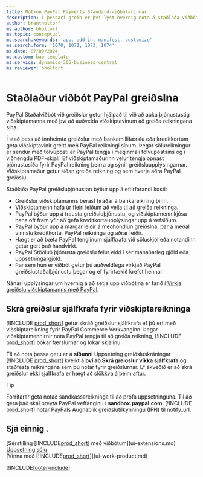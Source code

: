 ```yaml
---
title: Notkun PayPal Payments Standard-viðbótarinnar
description: Í þessari grein er því lýst hvernig nota á staðlaða viðbót til að gera viðskiptamönnum kleift að greiða með PayPal.
author: brentholtorf
ms.author: bholtorf
ms.topic: conceptual
ms.search.keywords: 'app, add-in, manifest, customize'
ms.search.form: '1070, 1071, 1073, 1074'
ms.date: 07/09/2024
ms.custom: bap-template
ms.service: dynamics-365-business-central
ms.reviewer: bholtorf
---
```

# Staðlaður viðbót PayPal greiðslna

PayPal Staðalviðbót við greiðslur getur hjálpað til við að auka þjónustustig viðskiptamanna með því að auðvelda viðskiptavinum að greiða reikningana sína.

Í stað þess að innheimta greiðslur með bankamillifærslu eða kreditkortum geta viðskiptavinir greitt með PayPal reikningi sínum. Þegar sölureikningur er sendur með tölvupósti er PayPal tengja í meginmáli tölvupóstsins og í viðhengdu PDF-skjali. Ef viðskiptamaðurinn velur tengja opnast þjónustusíða fyrir PayPal reikning þeirra og sýnir greiðsluupplýsingarnar. Viðskiptamaður getur síðan greiða reikning og sem hverja aðra PayPal greiðslu.

Staðlaða PayPal greiðsluþjónustan býður upp á eftirfarandi kosti:

* Greiðslur viðskiptamanns berast hraðar á bankareikning þinn.
* Viðskiptamenn hafa úr fleiri leiðum að velja til að greiða reikninga.
* PayPal býður upp á trausta greiðsluþjónustu, og viðskiptamenn kjósa hana oft fram yfir að gefa kreditkortaupplýsingar upp á vefsíðum.
* PayPal býður upp á margar leiðir á meðhöndlun greiðslna, þar á meðal vinnslu kreditkorta, PayPal reikninga og aðrar leiðir.
* Hægt er að bæta PayPal tenglinum sjálfkrafa við söluskjöl eða notandinn getur gert það handvirkt.
* PayPal Stöðluð þjónusta greiðslu felur ekki í sér mánaðarleg gjöld eða uppsetningargjöld.
* Þar sem hún er viðbót getur þú auðveldlega virkjað PayPal greiðslustaðalþjónustu þegar og ef fyrirtækið krefst hennar.  

Nánari upplýsingar um hvernig á að setja upp viðbótina er farið í [Virkja greiðslu viðskiptamanns með PayPal](sales-how-enable-payment-service-extensions.md).

## Skrá greiðslur sjálfkrafa fyrir viðskiptareikninga

[!INCLUDE [prod_short](includes/prod_short.md)] getur skráð greiðslur sjálfkrafa ef þú ert með viðskiptareikning fyrir PayPal Commerce Verkvanginn. Þegar viðskiptamennirnir nota PayPal tengja til að greiða reikning, [!INCLUDE [prod_short](includes/prod_short.md)]  bókar færslurnar og lokar skjalinu.

Til að nota þessa getu er á **síðunni**  Uppsetning greiðsluskráningar [!INCLUDE [prod_short](includes/prod_short.md)] kveikt á **því að Skrá greiðslur víkka sjálfkrafa** og staðfesta reikningana sem þú notar fyrir greiðslurnar. Ef ákveðið er að skrá greiðslur ekki sjálfkrafa er hægt að slökkva á þeim aftur.

> [!TIP]
> Forritarar geta notað sandkassareikninga til að prófa uppsetninguna. Til að gera það skal breyta PayPal veffanginu í **sandbox.paypal.com**. [!INCLUDE [prod_short](includes/prod_short.md)] notar PayPals Augnablik greiðslutilkynningu (IPN) til notify_url.

## Sjá einnig .

[Sérstilling [!INCLUDE[prod_short](includes/prod_short.md)] með viðbótum](ui-extensions.md)  
[Uppsetning sölu](sales-setup-sales.md)  
[Vinna með [!INCLUDE[prod_short](includes/prod_short.md)]](ui-work-product.md)  

[!INCLUDE[footer-include](includes/footer-banner.md)]
